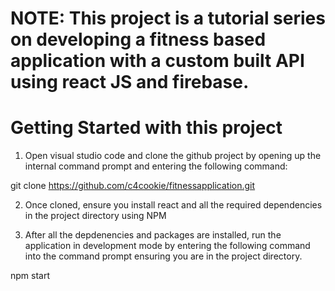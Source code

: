 # NOTE: This project is a tutorial series on developing a fitness based application with a custom built API using react JS and firebase.

# Getting Started with this project

1. Open visual studio code and clone the github project by opening up the internal command prompt and entering the following command:

git clone https://github.com/c4cookie/fitnessapplication.git

2. Once cloned, ensure you install react and all the required dependencies in the project directory using NPM

3. After all the depdenencies and packages are installed, run the application in development mode by entering the following command into the command prompt ensuring you are in the project directory.

npm start
